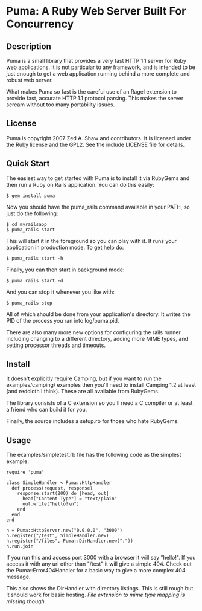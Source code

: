 Puma: A Ruby Web Server Built For Concurrency
=============================================

Description
-----------

Puma is a small library that provides a very fast HTTP 1.1 server for Ruby web applications.  It is not particular to any framework, and is intended to be just enough to get a web application running behind a more complete and robust web server.

What makes Puma so fast is the careful use of an Ragel extension to provide fast, accurate HTTP 1.1 protocol parsing. This makes the server scream without too many portability issues.

License
-------

Puma is copyright 2007 Zed A. Shaw and contributors. It is licensed under the Ruby license and the GPL2. See the include LICENSE file for details.

Quick Start
-----------

The easiest way to get started with Puma is to install it via RubyGems and then run a Ruby on Rails application. You can do this easily:

    $ gem install puma

Now you should have the puma_rails command available in your PATH, so just do the following:

    $ cd myrailsapp
    $ puma_rails start

This will start it in the foreground so you can play with it.  It runs your application in production mode.  To get help do:

    $ puma_rails start -h

Finally, you can then start in background mode:

    $ puma_rails start -d

And you can stop it whenever you like with:

    $ puma_rails stop

All of which should be done from your application's directory.  It writes the PID of the process you ran into log/puma.pid.

There are also many more new options for configuring the rails runner including changing to a different directory, adding more MIME types, and setting processor threads and timeouts.

Install
-------

It doesn't explicitly require Camping, but if you want to run the examples/camping/ examples then you'll need to install Camping 1.2 at least (and redcloth I think). These are all available from RubyGems.

The library consists of a C extension so you'll need a C compiler or at least a friend who can build it for you.

Finally, the source includes a setup.rb for those who hate RubyGems.

Usage
-----

The examples/simpletest.rb file has the following code as the simplest example:

    require 'puma'

    class SimpleHandler < Puma::HttpHandler
      def process(request, response)
        response.start(200) do |head, out|
          head["Content-Type"] = "text/plain"
          out.write("hello!\n")
        end
      end
    end

    h = Puma::HttpServer.new("0.0.0.0", "3000")
    h.register("/test", SimpleHandler.new)
    h.register("/files", Puma::DirHandler.new("."))
    h.run.join

If you run this and access port 3000 with a browser it will say "hello!".  If you access it with any url other than "/test" it will give a simple 404.  Check out the Puma::Error404Handler for a basic way to give a more complex 404 message.

This also shows the DirHandler with directory listings.  This is still rough but it should work for basic hosting.  *File extension to mime type mapping is missing though.*
